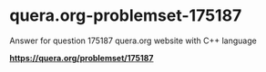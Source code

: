 # quera.org-problemset-175187
Answer for question 175187 quera.org website with C++ language

**https://quera.org/problemset/175187**